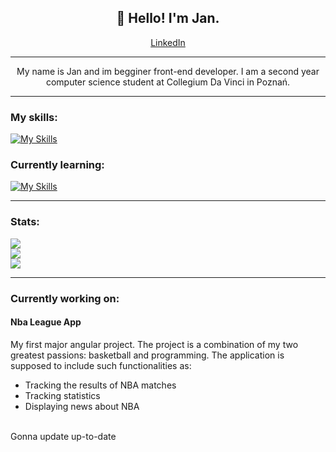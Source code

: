 <h2 align="center">👋 Hello! I'm Jan.</h2>

<p align="center"><a href="https://www.linkedin.com/in/jan-kwiatkowski-633215271/">LinkedIn</a></p>


---

<p align="center">My name is Jan and im begginer front-end developer. I am a second year computer science student at Collegium Da Vinci in Poznań.</p>

---

<h3>My skills:</h3>

[![My Skills](https://skillicons.dev/icons?i=html,js,css,git,wordpress)](https://skillicons.dev)

<h3>Currently learning:</h3>

[![My Skills](https://skillicons.dev/icons?i=angular,ts)](https://skillicons.dev)


---

<h3>Stats:</h3>

![](https://github-readme-stats.vercel.app/api?username=kwiatkowskijan&theme=dracula&include_all_commits=false&count_private=false) <br>
![](https://github-readme-streak-stats.herokuapp.com/?user=kwiatkowskijan&theme=dracula) <br>
![](https://github-readme-stats.vercel.app/api/top-langs/?username=kwiatkowskijan&theme=dracula&include_all_commits=false&count_private=false&layout=compact)

---

<h3>Currently working on:</h3>

<h4>Nba League App</h4>
<p>My first major angular project. The project is a combination of my two greatest passions: basketball and programming. The application is supposed to include such functionalities as: 
<ul>
<li>Tracking the results of NBA matches</li>
<li>Tracking statistics</li>
<li>Displaying news about NBA</li>
</ul><br>
Gonna update up-to-date
</p>
